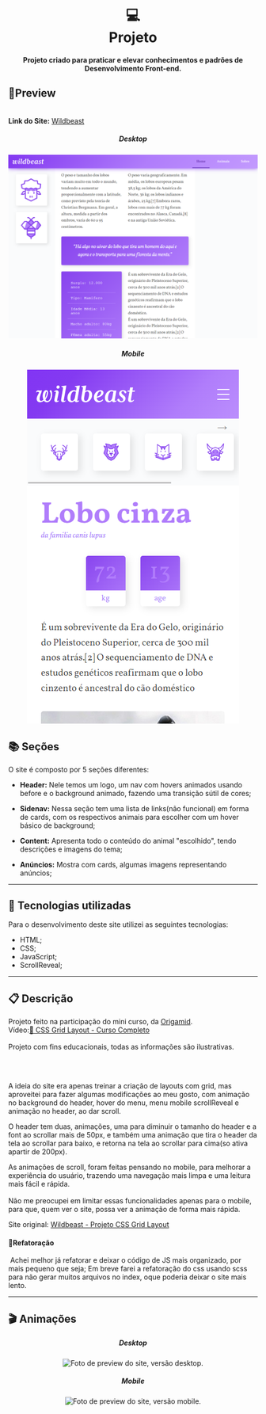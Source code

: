 <h1 align="center">
  💻<br>Projeto
</h1>
<h4 align="center">
  Projeto criado para praticar e elevar conhecimentos e padrões de Desenvolvimento Front-end.
</h4>

## 🔎Preview
<div align="center">
    <div align='left'>
        <br>
    <span><b>Link do Site:</b></span> <a target="_blank" href='https://isaac-mcastanho.github.io/Front-end/advanced-project/wildBeast/'>Wildbeast</a>
    </div>
<h5>Desktop</h5>
<img src="./assets/preview/preview-desktopPrint.PNG" alt="Foto de preview do site, versão desktop."/>
<h5>Mobile</h5>
<img  src="./assets/preview/preview-mobile.PNG" alt="Foto de preview do site, versão mobile."/>
</div>







## 📚 Seções
O site é composto por 5 seções diferentes:

- **Header:** Nele temos um logo, um nav com hovers animados usando before e o background animado, fazendo uma transição sútil de cores;

- **Sidenav:** Nessa seção tem uma lista de links(não funcional) em forma de cards, com os respectivos animais para escolher com um hover básico de background;

- **Content:** Apresenta todo o conteúdo do animal "escolhido", tendo descrições e imagens do tema;

- **Anúncios:** Mostra com cards, algumas imagens representando anúncios;

  

---

## 💼 Tecnologias utilizadas
Para o desenvolvimento deste site utilizei as seguintes tecnologias:

- HTML;
- CSS;
- JavaScript;
- ScrollReveal;

---

## 📋 Descrição

<p align="">
    Projeto feito na participação do mini curso, da <a href="https://www.youtube.com/channel/UCRe4a2l_hRvROUU02_0YCmQ">Origamid</a>.<br>
Vídeo:<a href="https://www.youtube.com/watch?v=hKXOVD2Yrj8">🐺 CSS Grid Layout - Curso Completo</a>
    <br><br>
  Projeto com fins educacionais, todas as informações são ilustrativas.
</p><br><br>
<p>A ideia do site era apenas treinar a criação de layouts com grid, mas aproveitei para fazer algumas modificações ao meu gosto, com animação no background do header, hover do menu, menu mobile scrollReveal e animação no header, ao dar scroll. </p>
<p>O header tem duas, animações, uma para diminuir o tamanho do header e a font ao scrollar mais de 50px, e também uma animação que tira o header da tela ao scrollar para baixo, e retorna na tela ao scrollar para cima(so ativa apartir de 200px).</p>
<p>
    As animações de scroll, foram feitas pensando no mobile, para melhorar a experiência do usuário, trazendo uma navegação mais limpa e uma leitura mais fácil e rápida.  <br><br>
    Não me preocupei em limitar essas funcionalidades apenas para o mobile, para que, quem ver o site, possa ver a animação de forma mais rápida.
</p>Site original: <a href='https://origamid.com/projetos/wildbeast/#'>Wildbeast - Projeto CSS Grid Layout</a>


#### 🔬Refatoração

​	Achei melhor já refatorar e deixar o código de JS mais organizado, por mais pequeno que seja; Em breve farei a refatoração do css usando scss para não gerar muitos arquivos no index, oque poderia deixar o site mais lento.






---

## 🎬 Animações

<div align="center">
<h5>Desktop</h5>
<img src="./assets/preview/preview-desktopMenu.gif" alt="Foto de preview do site, versão desktop."/>
<h5>Mobile</h5>
<img  src="./assets/preview/preview-layout_menu-mobile.gif" alt="Foto de preview do site, versão mobile."/>
</div>

